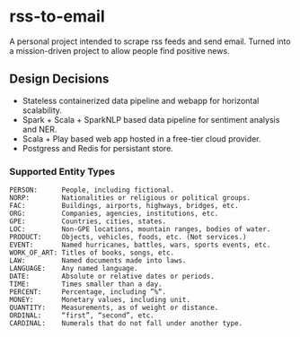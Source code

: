 # rss-to-email

A personal project intended to scrape rss feeds and send email. Turned into a mission-driven project to allow people find positive news.

## Design Decisions

- Stateless containerized data pipeline and webapp for horizontal scalability.
- Spark + Scala + SparkNLP based data pipeline for sentiment analysis and NER.
- Scala + Play based web app hosted in a free-tier cloud provider.
- Postgress and Redis for persistant store.

### Supported Entity Types

```text
PERSON:      People, including fictional.
NORP:        Nationalities or religious or political groups.
FAC:         Buildings, airports, highways, bridges, etc.
ORG:         Companies, agencies, institutions, etc.
GPE:         Countries, cities, states.
LOC:         Non-GPE locations, mountain ranges, bodies of water.
PRODUCT:     Objects, vehicles, foods, etc. (Not services.)
EVENT:       Named hurricanes, battles, wars, sports events, etc.
WORK_OF_ART: Titles of books, songs, etc.
LAW:         Named documents made into laws.
LANGUAGE:    Any named language.
DATE:        Absolute or relative dates or periods.
TIME:        Times smaller than a day.
PERCENT:     Percentage, including ”%“.
MONEY:       Monetary values, including unit.
QUANTITY:    Measurements, as of weight or distance.
ORDINAL:     “first”, “second”, etc.
CARDINAL:    Numerals that do not fall under another type.
```

